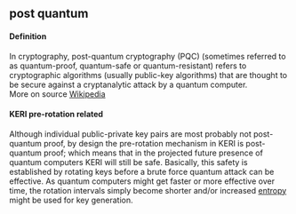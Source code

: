 ## post quantum

<h4>Definition</h4><p>In cryptography, post-quantum cryptography (PQC) (sometimes referred to as quantum-proof, quantum-safe or quantum-resistant) refers to cryptographic algorithms (usually public-key algorithms) that are thought to be secure against a cryptanalytic attack by a quantum computer.<br>More on source <a href="https://en.wikipedia.org/wiki/Post-quantum_cryptography">Wikipedia</a></p><h4>KERI pre-rotation related</h4><p>Although individual public-private key pairs are most probably not post-quantum proof, by design the pre-rotation mechanism in KERI is post-quantum proof; which means that in the projected future presence of quantum computers KERI will still be safe. Basically, this safety is established by rotating keys before a brute force quantum attack can be effective. As quantum computers might get faster or more effective over time, the rotation intervals simply become shorter and/or increased <a href="entropy">entropy</a> might be used for key generation.</p>


